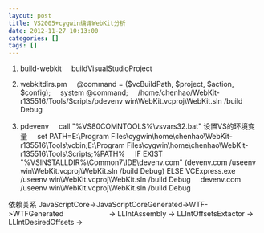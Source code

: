 ```yaml
---
layout: post
title: VS2005+cygwin编译WebKit分析
date: 2012-11-27 10:13:00
categories: []
tags: []
---
```

1. build-webkit
    buildVisualStudioProject

2. webkitdirs.pm
    @command = ($vcBuildPath, $project, $action, $config);
    system @command;
    /home/chenhao/WebKit-r135516/Tools/Scripts/pdevenv win\WebKit.vcproj\WebKit.sln /build Debug
3. pdevenv
    call "%VS80COMNTOOLS%\vsvars32.bat" 设置VS的环境变量
    set PATH=E:\Program Files\cygwin\home\chenhao\WebKit-r135516\Tools\vcbin;E:\Program Files\cygwin\home\chenhao\WebKit-r135516\Tools\Scripts;%PATH%
    IF EXIST "%VSINSTALLDIR%\Common7\IDE\devenv.com" (devenv.com /useenv win\WebKit.vcproj\WebKit.sln /build Debug) ELSE VCExpress.exe /useenv win\WebKit.vcproj\WebKit.sln /build Debug
    devenv.com /useenv win\WebKit.vcproj\WebKit.sln /build Debug


依赖关系
JavaScriptCore->JavaScriptCoreGenerated->WTF->WTFGenerated
                      -> LLIntAssembly -> LLIntOffsetsExtactor -> LLIntDesiredOffsets ->

